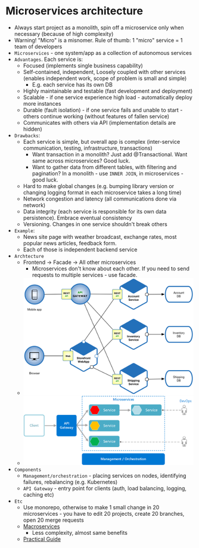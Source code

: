 # Microservices architecture
* Always start project as a monolith, spin off a microservice only when necessary (because of high complexity)
* Warning! "Micro" is a misnomer. Rule of thumb: 1 "micro" service = 1 team of developers
* `Microservices` - one system/app as a collection of autonomous services
* `Advantages`. Each service is:
    * Focused (implements single business capability)
	* Self-contained, independent, Loosely coupled with other services (enables independent work, scope of problem is small and simple)
	    * E.g. each service has its own DB
	* Highly maintainable and testable (fast development and deployment)
	* Scalable - if one service experience high load - automatically deploy more instances
	* Durable (fault isolation) - if one service fails and unable to start - others continue working (without features of fallen service)
	* Communicates with others via API (implementation details are hidden)
* `Drawbacks`:
	* Each service is simple, but overall app is complex (inter-service communication, testing, infrastructure, transactions)
	    * Want transaction in a monolith? Just add @Transactional. Want same across microservices? Good luck.
	    * Want to gather data from different tables, with filtering and pagination? In a monolith - use `INNER JOIN`, in microservices - good luck.
	* Hard to make global changes (e.g. bumping library version or changing logging format in each microservice takes a long time)
	* Network congestion and latency (all communications done via network)
	* Data integrity (each service is responsible for its own data persistence). Embrace eventual consistency
	* Versioning. Changes in one service shouldn't break others
* `Example`:
    * News site page with weather broadcast, exchange rates, most popular news articles, feedback form. 
    * Each of those is independent backend service
* `Archtecture`
    * Frontend -> Facade -> All other microservices
        * Microservices don't know about each other. If you need to send requests to multiple services - use facade.
    * ![](img/microservices.png)
    * ![](img/microservices-logical.png)
* `Components`
    * `Management/orchestration` - placing services on nodes, identifying failures, rebalancing (e.g. Kubernetes)
    * `API Gateway` - entry point for clients (auth, load balancing, logging, caching etc)
* `Etc`
    * Use monorepo, otherwise to make 1 small change in 20 microservices - you have to edit 20 projects, create 20 branches, open 20 merge requests
    * [Macroservices](https://www.reddit.com/r/programming/comments/nzemqn/disasters_ive_seen_in_a_microservices_world/)
        * Less complexity, almost same benefits
    * [Practical Guide](https://www.marcobehler.com/guides/java-microservices-a-practical-guide)
    